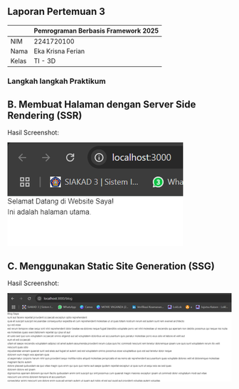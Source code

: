 
## Laporan Pertemuan 3

|  | Pemrograman Berbasis Framework 2025 |
|--|--|
| NIM |  2241720100|
| Nama |  Eka Krisna Ferian |
| Kelas | TI - 3D |


### Langkah langkah Praktikum

##  B. Membuat Halaman dengan Server Side Rendering (SSR)

Hasil Screenshot: 

![Screenshot](assets/Picture1.png)


## C. Menggunakan Static Site Generation (SSG)


Hasil Screenshot: 

![Screenshot](assets/Picture2.png)
